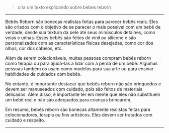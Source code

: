> cria um texto explicando sobre bebes reborn

---

Bebês Reborn são bonecas realistas feitas para parecer bebês reais. Eles são criados com o objetivo de se parecer o mais possível com um bebê de verdade, desde sua textura da pele até seus minúsculos detalhes, como veias e unhas. Esses bebês são feitos de vinil ou silicone e são personalizados com as características físicas desejadas, como cor dos olhos, cor dos cabelos, etc.

Além de serem colecionáveis, muitas pessoas compram bebês reborn como terapia ou para ajudá-las a lidar com a perda de um bebê. Algumas pessoas também os usam como modelos para sua arte ou para ensinar habilidades de cuidados com bebês.

No entanto, é importante destacar que bebês reborn não são brinquedos e devem ser manuseados com cuidado, pois são feitos de materiais delicados. Além disso, é importante ter em mente que eles não substituem um bebê real e não são adequados para crianças brincarem.

Em resumo, bebês reborn são bonecas altamente realistas feitas para colecionadores, terapia ou fins artísticos. Eles devem ser tratados com cuidado e respeito.

---